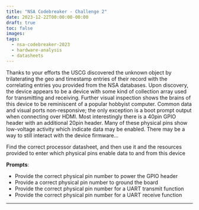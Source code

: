```yaml
---
title: "NSA Codebreaker - Challenge 2"
date: 2023-12-22T00:00:00-00:00
draft: true
toc: false
images:
tags:
  - nsa-codebreaker-2023
  - hardware-analysis
  - datasheets
---
```


Thanks to your efforts the USCG discovered the unknown object by trilaterating the geo and timestamp entries of their record with the correlating entries you provided from the NSA databases. Upon discovery, the device appears to be a device with some kind of collection array used for transmitting and receiving. Further visual inspection shows the brains of this device to be reminiscent of a popular hobbyist computer. Common data and visual ports non-responsive; the only exception is a boot prompt output when connecting over HDMI. Most interestingly there is a 40pin GPIO header with an additional 20pin header. Many of these physical pins show low-voltage activity which indicate data may be enabled. There may be a way to still interact with the device firmware...

Find the correct processor datasheet, and then use it and the resources provided to enter which physical pins enable data to and from this device

**Prompts**:
- Provide the correct physical pin number to power the GPIO header
- Provide a correct physical pin number to ground the board
- Provide the correct physical pin number for a UART transmit function
- Provide the correct physical pin number for a UART receive function

---
